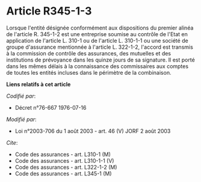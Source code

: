 # Article R345-1-3

Lorsque l'entité désignée conformément aux dispositions du premier alinéa de l'article R. 345-1-2 est une entreprise soumise
au contrôle de l'Etat en application de l'article L. 310-1 ou de l'article L. 310-1-1 ou une société de groupe d'assurance
mentionnée à l'article L. 322-1-2, l'accord est transmis à la commission de contrôle des assurances, des mutuelles et des
institutions de prévoyance dans les quinze jours de sa signature. Il est porté dans les mêmes délais à la connaissance des
commissaires aux comptes de toutes les entités incluses dans le périmètre de la combinaison.

**Liens relatifs à cet article**

_Codifié par_:

  - Décret n°76-667 1976-07-16

_Modifié par_:

  - Loi n°2003-706 du 1 août 2003 - art. 46 (V) JORF 2 août 2003

_Cite_:

  - Code des assurances - art. L310-1 (M)
  - Code des assurances - art. L310-1-1 (V)
  - Code des assurances - art. L322-1-2 (M)
  - Code des assurances - art. L345-1 (M)
